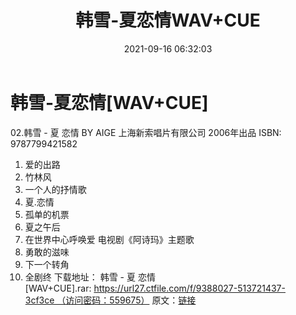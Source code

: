 ﻿---
title: 韩雪-夏恋情WAV+CUE
date: 2021-09-16 06:32:03
categories: WAV车载音乐、镜像
tags: 华语中文
---
# 韩雪-夏恋情[WAV+CUE]

02.韩雪 - 夏 恋情 BY
AIGE
上海新索唱片有限公司
2006年出品
ISBN:
9787799421582
01. 爱的出路
02. 竹林风
03. 一个人的抒情歌
04. 夏.恋情
05. 孤单的机票
06. 夏之午后
07. 在世界中心呼唤爱
电视剧《阿诗玛》主题歌
08. 勇敢的滋味
09. 下一个转角
10. 全剧终
下载地址：
韩雪 - 夏 恋情[WAV+CUE].rar: https://url27.ctfile.com/f/9388027-513721437-3cf3ce （访问密码：559675）
原文：[链接](https://blog.sina.com.cn/s/blog_1647c7e7601030ty8.html)